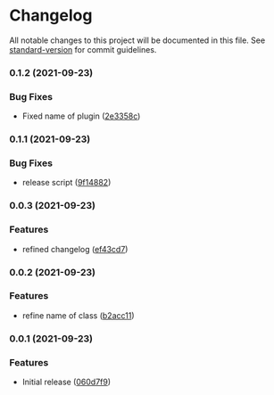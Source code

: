# Changelog

All notable changes to this project will be documented in this file. See [standard-version](https://github.com/conventional-changelog/standard-version) for commit guidelines.

### 0.1.2 (2021-09-23)


### Bug Fixes

* Fixed name of plugin ([2e3358c](https://github.com/fabio7maia/webpack5-remote-types-plugin/commit/2e3358cf943798e90f376e19e39fca4933eda712))

### 0.1.1 (2021-09-23)


### Bug Fixes

* release script ([9f14882](https://github.com/fabio7maia/webpack5-remote-types-plugin/commit/9f148820cbed28e1436fe7a169bb17085043332e))

### 0.0.3 (2021-09-23)


### Features

* refined changelog ([ef43cd7](https://github.com/fabio7maia/webpack5-remote-types-plugin/commit/ef43cd7c2640dc649c6f4a9d325942bcd6af3b13))

### 0.0.2 (2021-09-23)

### Features

- refine name of class ([b2acc11](https://github.com/fabio7maia/webpack5-remote-types-plugin/commit/b2acc11014a5d88cea6249e1b470bdca44472e4d))

### 0.0.1 (2021-09-23)

### Features

- Initial release ([060d7f9](https://github.com/fabio7maia/webpack5-remote-types-plugin/commit/060d7f96986ea1d9babd659d3698931172f7a0ba))
